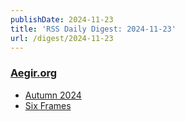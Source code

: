 ```yaml
---
publishDate: 2024-11-23
title: 'RSS Daily Digest: 2024-11-23'
url: /digest/2024-11-23
---
```


### [Aegir.org](https://aegir.org/)

  * [Autumn 2024](https://aegir.org/words/autumn-2024)
  * [Six Frames](https://aegir.org/words/six-frames)
  
